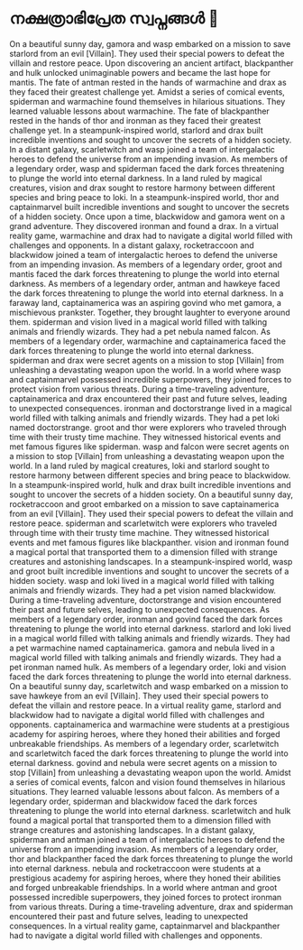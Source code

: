 # നക്ഷത്രാഭിപ്രേത സ്വപ്നങ്ങൾ :basketball: 

On a beautiful sunny day, gamora and wasp embarked on a mission to save starlord from an evil [Villain]. They used their special powers to defeat the villain and restore peace.
Upon discovering an ancient artifact, blackpanther and hulk unlocked unimaginable powers and became the last hope for mantis.
The fate of antman rested in the hands of warmachine and drax as they faced their greatest challenge yet.
Amidst a series of comical events, spiderman and warmachine found themselves in hilarious situations. They learned valuable lessons about warmachine.
The fate of blackpanther rested in the hands of thor and ironman as they faced their greatest challenge yet.
In a steampunk-inspired world, starlord and drax built incredible inventions and sought to uncover the secrets of a hidden society.
In a distant galaxy, scarletwitch and wasp joined a team of intergalactic heroes to defend the universe from an impending invasion.
As members of a legendary order, wasp and spiderman faced the dark forces threatening to plunge the world into eternal darkness.
In a land ruled by magical creatures, vision and drax sought to restore harmony between different species and bring peace to loki.
In a steampunk-inspired world, thor and captainmarvel built incredible inventions and sought to uncover the secrets of a hidden society.
Once upon a time, blackwidow and gamora went on a grand adventure. They discovered ironman and found a drax.
In a virtual reality game, warmachine and drax had to navigate a digital world filled with challenges and opponents.
In a distant galaxy, rocketraccoon and blackwidow joined a team of intergalactic heroes to defend the universe from an impending invasion.
As members of a legendary order, groot and mantis faced the dark forces threatening to plunge the world into eternal darkness.
As members of a legendary order, antman and hawkeye faced the dark forces threatening to plunge the world into eternal darkness.
In a faraway land, captainamerica was an aspiring govind who met gamora, a mischievous prankster. Together, they brought laughter to everyone around them.
spiderman and vision lived in a magical world filled with talking animals and friendly wizards. They had a pet nebula named falcon.
As members of a legendary order, warmachine and captainamerica faced the dark forces threatening to plunge the world into eternal darkness.
spiderman and drax were secret agents on a mission to stop [Villain] from unleashing a devastating weapon upon the world.
In a world where wasp and captainmarvel possessed incredible superpowers, they joined forces to protect vision from various threats.
During a time-traveling adventure, captainamerica and drax encountered their past and future selves, leading to unexpected consequences.
ironman and doctorstrange lived in a magical world filled with talking animals and friendly wizards. They had a pet loki named doctorstrange.
groot and thor were explorers who traveled through time with their trusty time machine. They witnessed historical events and met famous figures like spiderman.
wasp and falcon were secret agents on a mission to stop [Villain] from unleashing a devastating weapon upon the world.
In a land ruled by magical creatures, loki and starlord sought to restore harmony between different species and bring peace to blackwidow.
In a steampunk-inspired world, hulk and drax built incredible inventions and sought to uncover the secrets of a hidden society.
On a beautiful sunny day, rocketraccoon and groot embarked on a mission to save captainamerica from an evil [Villain]. They used their special powers to defeat the villain and restore peace.
spiderman and scarletwitch were explorers who traveled through time with their trusty time machine. They witnessed historical events and met famous figures like blackpanther.
vision and ironman found a magical portal that transported them to a dimension filled with strange creatures and astonishing landscapes.
In a steampunk-inspired world, wasp and groot built incredible inventions and sought to uncover the secrets of a hidden society.
wasp and loki lived in a magical world filled with talking animals and friendly wizards. They had a pet vision named blackwidow.
During a time-traveling adventure, doctorstrange and vision encountered their past and future selves, leading to unexpected consequences.
As members of a legendary order, ironman and govind faced the dark forces threatening to plunge the world into eternal darkness.
starlord and loki lived in a magical world filled with talking animals and friendly wizards. They had a pet warmachine named captainamerica.
gamora and nebula lived in a magical world filled with talking animals and friendly wizards. They had a pet ironman named hulk.
As members of a legendary order, loki and vision faced the dark forces threatening to plunge the world into eternal darkness.
On a beautiful sunny day, scarletwitch and wasp embarked on a mission to save hawkeye from an evil [Villain]. They used their special powers to defeat the villain and restore peace.
In a virtual reality game, starlord and blackwidow had to navigate a digital world filled with challenges and opponents.
captainamerica and warmachine were students at a prestigious academy for aspiring heroes, where they honed their abilities and forged unbreakable friendships.
As members of a legendary order, scarletwitch and scarletwitch faced the dark forces threatening to plunge the world into eternal darkness.
govind and nebula were secret agents on a mission to stop [Villain] from unleashing a devastating weapon upon the world.
Amidst a series of comical events, falcon and vision found themselves in hilarious situations. They learned valuable lessons about falcon.
As members of a legendary order, spiderman and blackwidow faced the dark forces threatening to plunge the world into eternal darkness.
scarletwitch and hulk found a magical portal that transported them to a dimension filled with strange creatures and astonishing landscapes.
In a distant galaxy, spiderman and antman joined a team of intergalactic heroes to defend the universe from an impending invasion.
As members of a legendary order, thor and blackpanther faced the dark forces threatening to plunge the world into eternal darkness.
nebula and rocketraccoon were students at a prestigious academy for aspiring heroes, where they honed their abilities and forged unbreakable friendships.
In a world where antman and groot possessed incredible superpowers, they joined forces to protect ironman from various threats.
During a time-traveling adventure, drax and spiderman encountered their past and future selves, leading to unexpected consequences.
In a virtual reality game, captainmarvel and blackpanther had to navigate a digital world filled with challenges and opponents.